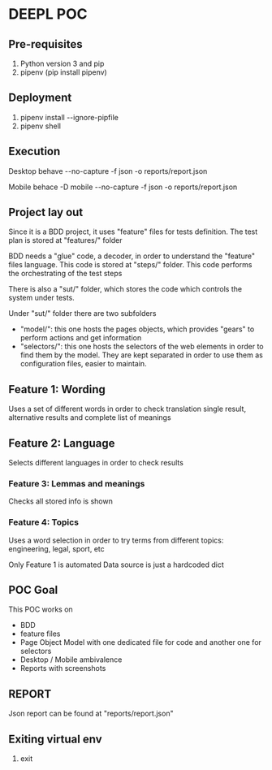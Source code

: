 # DEEPL POC

## Pre-requisites

1. Python version 3 and pip
2. pipenv (pip install pipenv)

## Deployment

1. pipenv install --ignore-pipfile
2. pipenv shell

## Execution

Desktop
behave --no-capture -f json -o reports/report.json

Mobile
behace -D mobile --no-capture -f json -o reports/report.json

## Project lay out

Since it is a BDD project, it uses "feature" files for tests definition. The test plan is stored at "features/" folder 

BDD needs a "glue" code, a decoder, in order to understand the "feature" files language. This code is stored at "steps/"
folder. This code performs the orchestrating of the test steps

There is also a "sut/" folder, which stores the code which controls the system under tests.

Under "sut/" folder there are two subfolders
- "model/": this one hosts the pages objects, which provides "gears" to perform actions and get information
- "selectors/": this one hosts the selectors of the web elements in order to find them by the model. 
  They are kept separated in order to use them as configuration files, easier to maintain.

## Feature 1: Wording

Uses a set of different words in order to check translation single result, alternative results and complete list of meanings

## Feature 2: Language

Selects different languages in order to check results

### Feature 3: Lemmas and meanings

Checks all stored info is shown

### Feature 4: Topics

Uses a word selection in order to try terms from different topics: engineering, legal, sport, etc


Only Feature 1 is automated
Data source is just a hardcoded dict

## POC Goal
This POC works on

- BDD
- feature files
- Page Object Model with one dedicated file for code and another one for selectors
- Desktop / Mobile ambivalence
- Reports with screenshots


## REPORT

Json report can be found at "reports/report.json"


## Exiting virtual env

1. exit